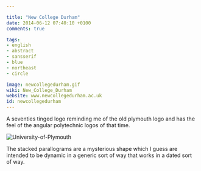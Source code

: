 ```yaml
---

title: "New College Durham"
date: 2014-06-12 07:40:10 +0100
comments: true

tags:
- english
- abstract
- sansserif
- blue
- northeast
- circle

image: newcollegedurham.gif
wiki: New_College_Durham
website: www.newcollegedurham.ac.uk
id: newcollegedurham
---
```


A seventies tinged logo reminding me of the old plymouth logo and has the feel of the angular polytechnic logos of that time.

<img src="./images/plymouth-old.jpg" alt="University-of-Plymouth" />

The stacked parallograms are a mysterious shape which I guess are intended to be dynamic in a generic sort of way that works in a dated sort of way.
